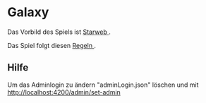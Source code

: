 # Galaxy
Das Vorbild des Spiels ist <a href="https://en.wikipedia.org/wiki/Starweb" title="mehr Informationen">
    Starweb
</a>.

Das Spiel folgt diesen 
<a href="http://rswgame.com/en/help/core_game_type.htm" 
   title="mehr Informationen">
    Regeln
</a>.

## Hilfe
Um das Adminlogin zu ändern "adminLogin.json" löschen und mit
<a href="http://localhost:4200/admin/set-admin" 
   title="http://localhost:4200/admin/set-admin">
   http://localhost:4200/admin/set-admin
   </a>



